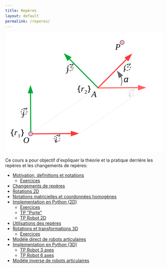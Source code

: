 ```yaml
---
title: Repères
layout: default
permalink: /reperes/
---
```


<div class="float-end">
    <img src="/assets/imgs/changement_repere.svg" />
</div>

Ce cours a pour objectif d'expliquer la théorie et la pratique derrière les repères
et les changements de repères:

* [Motivation, definitions et notations](/reperes/intro)
    * [Exercices](/reperes/ex_coordonnees)
* [Changements de repères](/reperes/changements)
* [Rotations 2D](/reperes/rotations)
* [Notations matricielles et coordonnées homogènes](/reperes/matrix)
* [Implementation en Python (2D)](/reperes/python2d)
    * [Exercices](/reperes/ex_reperes)
    * [TP "Porte"](/reperes/tp_door)
    * [TP Robot 2D](/reperes/tp_2d)
* [Utilisations des repères](/reperes/utilisation)
* [Rotations et transformations 3D](/reperes/3d)
    * [Exercices](/reperes/ex_3d)
* [Modèle direct de robots articulaires](/reperes/kinematics)
* [Implementation en Python (3D)](/reperes/python3d)
    * [TP Robot 3 axes](/reperes/tp_3axis)
    * [TP Robot 6 axes](/reperes/tp_6axis)
* [Modèle inverse de robots articulaires](/reperes/inverse_kinematics)